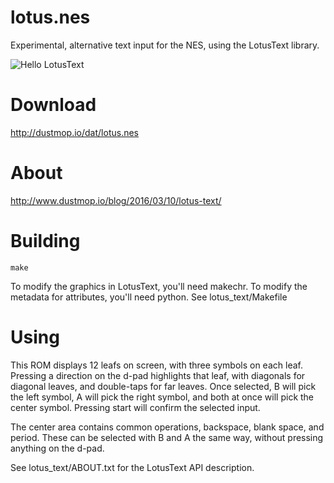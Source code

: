 # lotus.nes

Experimental, alternative text input for the NES, using the LotusText library.

![Hello LotusText](/dustmop/lotus/img/lotus-hello.gif?raw=true)


# Download

http://dustmop.io/dat/lotus.nes


# About

http://www.dustmop.io/blog/2016/03/10/lotus-text/


# Building

    make

To modify the graphics in LotusText, you'll need makechr. To modify the metadata for attributes, you'll need python. See lotus_text/Makefile


# Using

This ROM displays 12 leafs on screen, with three symbols on each leaf. Pressing a direction on the d-pad highlights that leaf, with diagonals for diagonal leaves, and double-taps for far leaves. Once selected, B will pick the left symbol, A will pick the right symbol, and both at once will pick the center symbol. Pressing start will confirm the selected input.

The center area contains common operations, backspace, blank space, and period. These can be selected with B and A the same way, without pressing anything on the d-pad.

See lotus_text/ABOUT.txt for the LotusText API description.
